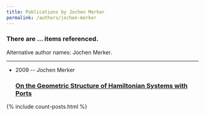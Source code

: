 ```yaml
---
title: Publications by Jochen Merker
permalink: /authors/jochen-merker
---
```


<h3 id="number-posts">There are ... items referenced.</h3>
<p id='info-authors'>Alternative author names: Jochen Merker.</p>
<hr />
<ul class="post-list">
<li><span class='post-meta'>2009 -- Jochen Merker</span><h3><a class='post-link' href="{{ site.baseurl }}/on-the-geometric-structure-of-hamiltonian-systems-with-ports">On the Geometric Structure of Hamiltonian Systems with Ports</a></h3></li>

</ul>
{% include count-posts.html %}
